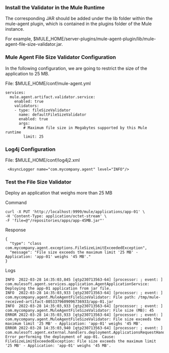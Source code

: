 ### Install the Validator in the Mule Runtime

The corresponding JAR should be added under the lib folder within the mule-agent plugin, which is contained in the plugins folder of the Mule instance.

For example, $MULE_HOME/server-plugins/mule-agent-plugin/lib/mule-agent-file-size-validator.jar.

### Mule Agent File Size Validator Configuration

In the following configuration, we are going to restrict the size of the application to 25 MB.

File: $MULE_HOME/conf/mule-agent.yml

```
services:
  mule.agent.artifact.validator.service:
    enabled: true
    validators:
    - type: fileSizeValidator
      name: defaultFileSizeValidator
      enabled: true
      args:
        # Maximum file size in Megabytes supported by this Mule runtime 
        limit: 25
```

### Log4j Configuration

File: $MULE_HOME/conf/log4j2.xml

```
 <AsyncLogger name="com.mycompany.agent" level="INFO"/>
```

### Test the File Size Validator

Deploy an application that weighs more than 25 MB

Command

```
curl -X PUT 'http://localhost:9999/mule/applications/app-01' \
-H 'Content-Type: application/octet-stream' \
-F 'file=@"/repositories/apps/app-45MB.jar"'
```

Response

```
{
  "type": "class com.mycompany.agent.exceptions.FileSizeLimitExceededException",
  "message": "File size exceeds the maximum limit '25 MB' - Application: 'app-01' weighs '45 MB'."
}
```

Logs

```
INFO  2022-03-28 14:35:03,845 [qtp230713563-64] [processor: ; event: ] com.mulesoft.agent.services.application.AgentApplicationService: Deploying the app-01 application from jar file.
INFO  2022-03-28 14:35:03,933 [qtp230713563-64] [processor: ; event: ] com.mycompany.agent.MuleAgentFileSizeValidator: File path: /tmp/mule-received-artifact-8053379609096736933/app-01.jar
INFO  2022-03-28 14:35:03,933 [qtp230713563-64] [processor: ; event: ] com.mycompany.agent.MuleAgentFileSizeValidator: File size (MB): 45
ERROR 2022-03-28 14:35:03,933 [qtp230713563-64] [processor: ; event: ] com.mycompany.agent.MuleAgentFileSizeValidator: File size exceeds the maximum limit '25 MB' - Application: 'app-01' weighs '45 MB'.
ERROR 2022-03-28 14:35:03,940 [qtp230713563-64] [processor: ; event: ] com.mulesoft.agent.external.handlers.deployment.ApplicationsRequestHandler: Error performing the deployment of app-01. Cause: FileSizeLimitExceededException: File size exceeds the maximum limit '25 MB' - Application: 'app-01' weighs '45 MB'.
```
